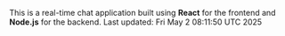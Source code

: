 This is a real-time chat application built using **React** for the frontend and **Node.js** for the backend.
Last updated: Fri May  2 08:11:50 UTC 2025
